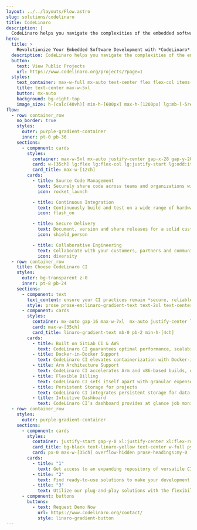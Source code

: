 ```yaml
---
layout: ../../layouts/Flow.astro
slug: solutions/codelinaro
title: CodeLinaro
description: |
  CodeLinaro helps you navigate the complexities of the embedded software development life cycle.
hero:
  title: >
    Revolutionize Your Embedded Software Development with *CodeLinaro*.
  description: CodeLinaro helps you navigate the complexities of the embedded software development life cycle.
  button:
    text: View Public Projects
    url: https://www.codelinaro.org/projects/?page=1
  styles:
    text_container: max-w-full mx-auto text-center flex flex-col items-center
    title: text-center max-w-5xl
    button: mx-auto
    background: bg-right-top
    image_size: h-[calc(40vh)] min-h-[600px] max-h-[1200px] lg:mb-[-5rem]
flow:
  - row: container_row
    no_border: true
    styles:
      outer: purple-gradient-container
      inner: pt-0 pb-36
    sections:
      - component: cards
        styles:
          container: max-w-5xl mx-auto justify-center gap-x-28 gap-y-20
          card: w-[35ch] lg:flex lg:flex-col lg:justify-start lg:odd:items-end lg:odd:text-right
          card_title: max-w-[12ch]
        cards:
          - title: Source Code Management
            text: Securely share code across teams and organizations with encrypted Git services, customizable workflows and auditability.
            icon: rocket_launch

          - title: Continuous Integration
            text: Continuously build and test on a wide range of hardware, ensuring software quality, performance and compliance.
            icon: flash_on

          - title: Secure Delivery
            text: Document, version and share releases for a solid customer experience.
            icon: shield_person

          - title: Collaborative Engineering
            text: Collaborate with your customers, partners and community for high quality, secure distribution all in one place.
            icon: diversity
  - row: container_row
    title: Choose CodeLinaro CI
    styles:
      outer: bg-transparent z-0
      inner: pt-8 pb-24
    sections:
      - component: text
        text_content: ensure your CI practices remain *secure, reliable & scalable*.
        style: prose prose-em:linaro-gradient-text text-2xl text-center max-w-full mb-36
      - component: cards
        styles:
          container: mx-auto gap-16 max-w-7xl  mx-auto justify-center lg:justify-between
          card: max-w-[35ch]
          card_title: linaro-gradient-text mb-0 pb-2 min-h-[4ch]
        cards:
          - title: Built on GitLab CI & AWS
            text: CodeLinaro CI guarantees optimal performance, scalability and reliability in every build and deployment. Enable GPU support in CodeLinaro CI to boost efficiency and costs for compute-intensive tasks.
          - title: Docker-in-Docker Support
            text: CodeLinaro CI elevates containerization with Docker-in-Docker support for flexible, efficient build, testing and deployment.
          - title: Arm Architecture Support
            text: CodeLinaro CI accelerates Arm and x86-based builds, optimizing development cycles and enhancing the user experience of building and deploying applications.
          - title: Flexible Billing
            text: CodeLinaro CI sets itself apart with granular expense allocation to specific projects, ensuring financial flexibility and precise budget control to your entire organization.
          - title: Persistent Storage for projects
            text: CodeLinaro CI integrates persistent storage for data integrity and streamlined workflows, reducing costs and improving the overall development process.
          - title: Intuitive Dashboard
            text: CodeLinaro CI’s dashboard provides at glance job monitoring and quick access to analytics for informed decisions.
  - row: container_row
    styles:
      outer: purple-gradient-container
    sections:
      - component: cards
        styles:
          container: justify-start gap-y-0 xl:justify-center xl:flex-row flex-col mx-auto items-center xl:items-stretch
          card_title: bg-black text-linaro-yellow text-center w-full py-4 mx-auto text-5xl font-bold
          card: px-0 max-w-[35ch] overflow-hidden prose-headings:my-0  border border-grey first:rounded-t-3xl xl:first:rounded-tr-none xl:first:rounded-l-3xl last:rounded-b-3xl xl:last:rounded-bl-none xl:last:rounded-r-3xl prose-p:p-8 my-0
        cards:
          - title: "1"
            text: Get access to an expanding repository of versatile CI job templates, designed to streamline integration across various project pipelines.
          - title: "2"
            text: Find ready-to-use solutions to make your development process more efficient and less complex.
          - title: "3"
            text: Utilize our plug-and-play solutions with the flexibility to customize as needed, enhancing pipeline efficiency while reducing setup time and complexity.
      - component: buttons
        buttons:
          - text: Request Demo Now
            url: https://www.codelinaro.org/contact/
            style: linaro-gradient-button
---
```

